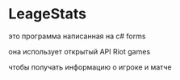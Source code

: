 # LeageStats

это программа написанная на c# forms

она использует открытый API Riot games

чтобы получать информацию о игроке и матче
